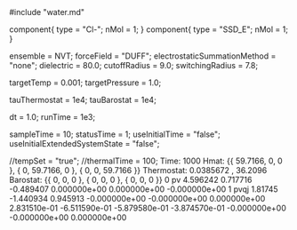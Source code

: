 <OpenMD version=1>
  <MetaData>
#include "water.md"


component{
  type = "Cl-";
  nMol = 1;
}
component{
  type = "SSD_E";
  nMol = 1;
}



ensemble = NVT;
forceField = "DUFF";
electrostaticSummationMethod = "none";
dielectric = 80.0;
cutoffRadius = 9.0;
switchingRadius = 7.8;



targetTemp = 0.001;
targetPressure = 1.0;

tauThermostat = 1e4;
tauBarostat = 1e4;

dt = 1.0;
runTime = 1e3;

sampleTime = 10;
statusTime = 1;
useInitialTime = "false";
useInitialExtendedSystemState = "false";

//tempSet = "true";
//thermalTime = 100;
  </MetaData>
  <Snapshot>
    <FrameData>
        Time: 1000
        Hmat: {{ 59.7166, 0, 0 }, { 0, 59.7166, 0 }, { 0, 0, 59.7166 }}
  Thermostat: 0.0385672 , 36.2096
    Barostat: {{ 0, 0, 0 }, { 0, 0, 0 }, { 0, 0, 0 }}
    </FrameData>
    <StuntDoubles>
         0      pv           4.596242           0.717716          -0.489407   0.000000e+00  0.000000e+00 -0.000000e+00
         1    pvqj            1.81745          -1.440934           0.945913 -0.000000e+00 -0.000000e+00  0.000000e+00  2.831510e-01 -6.511590e-01 -5.879580e-01 -3.874570e-01 -0.000000e+00 -0.000000e+00  0.000000e+00
    </StuntDoubles>
  </Snapshot>
</OpenMD>
